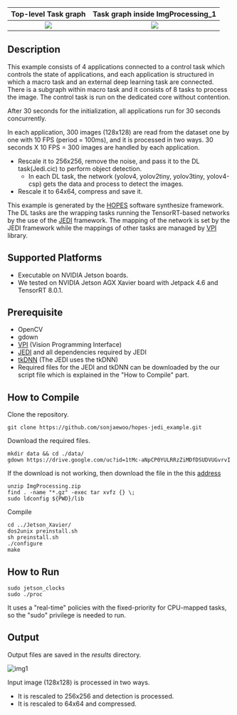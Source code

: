 Top-level Task graph             |  Task graph inside ImgProcessing_1
:-------------------------:|:-------------------------:
![](https://user-images.githubusercontent.com/84265864/200542192-b214bd5d-1358-4747-a576-68cf8c4db7b4.PNG)  |  ![](https://user-images.githubusercontent.com/84265864/200722077-3e9b23a5-7a95-4bb7-bbee-fbd79b7cc994.PNG)

<!--
Top-level Task graph             |  Task graph inside ImgProcessing_1             |  FSM inside Control task
:-------------------------:|:-------------------------:|:-------------------------:
![](https://user-images.githubusercontent.com/84265864/200542192-b214bd5d-1358-4747-a576-68cf8c4db7b4.PNG)  |  ![](https://user-images.githubusercontent.com/84265864/200722077-3e9b23a5-7a95-4bb7-bbee-fbd79b7cc994.PNG)  |  ![](https://user-images.githubusercontent.com/84265864/202096239-8cbd0ecd-8065-4caf-ad1f-1c7025971fe5.PNG)
-->

## Description
This example consists of 4 applications connected to a control task which controls the state of applications, and each application is structured in which a macro task and an external deep learning task are connected. There is a subgraph within macro task and it consists of 8 tasks to process the image. The control task is run on the dedicated core without contention.

After 30 seconds for the initialization, all applications run for 30 seconds concurrently.

<!--
There are 2 states in FSM as described in the below. Starting from the state0, the state is changed to state1 and all applications run for 10 seconds concurrently.
* state0: the initial state for the initialization such as loading networks
* state1: the state running all applications (Img_1+Jedi_1, Img_2+Jedi_2, Img_3+Jedi_3, Img_4+Jedi_4)
-->

In each application, 300 images (128x128) are read from the dataset one by one with 10 FPS (period = 100ms), and it is processed in two ways. 30 seconds X 10 FPS = 300 images are handled by each application. 
* Rescale it to 256x256, remove the noise, and pass it to the DL task(Jedi.cic) to perform object detection.
   * In each DL task, the network (yolov4, yolov2tiny, yolov3tiny, yolov4-csp) gets the data and process to detect the images.  
* Rescale it to 64x64, compress and save it.  

This example is generated by the [HOPES](https://github.com/cap-lab/HOPES) software synthesize framework.
The DL tasks are the wrapping tasks running the TensorRT-based networks by the use of the [JEDI](https://github.com/cap-lab/jedi.git) framework.
The mapping of the network is set by the JEDI framework while the mappings of other tasks are managed by [VPI](https://docs.nvidia.com/vpi/installation.html) library.

## Supported Platforms
* Executable on NVIDIA Jetson boards.
* We tested on NVIDIA Jetson AGX Xavier board with Jetpack 4.6 and TensorRT 8.0.1.

## Prerequisite
* OpenCV
* gdown
* [VPI](https://docs.nvidia.com/vpi/installation.html) (Vision Programming Interface)
* [JEDI](https://github.com/cap-lab/jedi/tree/tiny-lib) and all dependencies required by JEDI
* [tkDNN](https://github.com/urmydata/tkDNN) (The JEDI uses the tkDNN)
* Required files for the JEDI and tkDNN can be downloaded by the our script file which is explained in the "How to Compile" part.

## How to Compile
Clone the repository.
```
git clone https://github.com/sonjaewoo/hopes-jedi_example.git
```
Download the required files.
```
mkdir data && cd ./data/
gdown https://drive.google.com/uc?id=1tMc-aNpCP0YULRRzZiMDfDSUDVUGvrvI
```
If the download is not working, then download the file in the this [address](https://drive.google.com/file/d/1tMc-aNpCP0YULRRzZiMDfDSUDVUGvrvI/view?usp=share_link)

```
unzip ImgProcessing.zip
find . -name "*.gz" -exec tar xvfz {} \;
sudo ldconfig ${PWD}/lib
```
Compile
```
cd ../Jetson_Xavier/
dos2unix preinstall.sh
sh preinstall.sh
./configure
make
```

## How to Run
```
sudo jetson_clocks
sudo ./proc
```
It uses a "real-time" policies with the fixed-priority for CPU-mapped tasks, so the "sudo" privilege is needed to run.

## Output
Output files are saved in the _results_ directory.

![img1](https://user-images.githubusercontent.com/84265864/200725529-012831d5-fa6a-4045-98b2-1819c8e869d6.PNG)

Input image (128x128) is processed in two ways.
* It is rescaled to 256x256 and detection is processed.
* It is rescaled to 64x64 and compressed.
